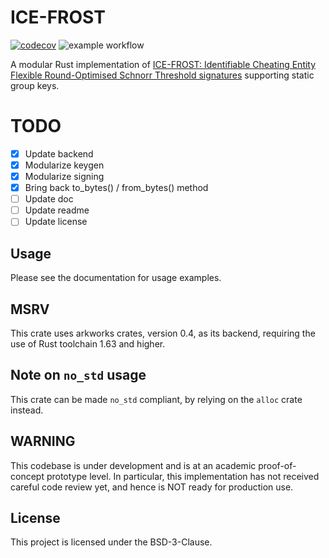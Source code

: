 
# ICE-FROST

[![codecov](https://codecov.io/gh/topos-network/ice_frost/branch/master/graph/badge.svg?token=CA3D4JVOEJ)](https://codecov.io/gh/topos-network/ice_frost)
![example workflow](https://github.com/topos-network/ice_frost/actions/workflows/ci.yml/badge.svg)

A modular Rust implementation of [ICE-FROST: Identifiable Cheating Entity Flexible Round-Optimised Schnorr Threshold signatures](https://eprint.iacr.org/2021/1658) supporting static group keys.

# TODO

- [x] Update backend
- [x] Modularize keygen
- [x] Modularize signing
- [x] Bring back to_bytes() / from_bytes() method
- [ ] Update doc
- [ ] Update readme
- [ ] Update license

## Usage

Please see the documentation for usage examples.

## MSRV

This crate uses arkworks crates, version 0.4, as its backend, requiring the use of Rust toolchain 1.63 and higher.

## Note on `no_std` usage

This crate can be made `no_std` compliant, by relying on the `alloc` crate instead.

## WARNING

This codebase is under development and is at an academic proof-of-concept prototype level.
In particular, this implementation has not received careful code review yet, and hence is NOT ready for production use.

## License

This project is licensed under the BSD-3-Clause.
